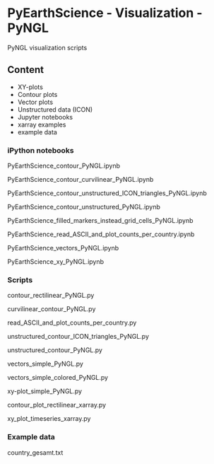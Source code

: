 # PyEarthScience - Visualization - PyNGL
PyNGL visualization scripts

## Content
- XY-plots
- Contour plots
- Vector plots
- Unstructured data (ICON)
- Jupyter notebooks
- xarray examples
- example data

### iPython notebooks
PyEarthScience_contour_PyNGL.ipynb

PyEarthScience_contour_curvilinear_PyNGL.ipynb

PyEarthScience_contour_unstructured_ICON_triangles_PyNGL.ipynb

PyEarthScience_contour_unstructured_PyNGL.ipynb

PyEarthScience_filled_markers_instead_grid_cells_PyNGL.ipynb

PyEarthScience_read_ASCII_and_plot_counts_per_country.ipynb

PyEarthScience_vectors_PyNGL.ipynb

PyEarthScience_xy_PyNGL.ipynb

### Scripts
contour_rectilinear_PyNGL.py

curvilinear_contour_PyNGL.py

read_ASCII_and_plot_counts_per_country.py

unstructured_contour_ICON_triangles_PyNGL.py

unstructured_contour_PyNGL.py

vectors_simple_PyNGL.py

vectors_simple_colored_PyNGL.py

xy-plot_simple_PyNGL.py

contour_plot_rectilinear_xarray.py

xy_plot_timeseries_xarray.py

### Example data
country_gesamt.txt
